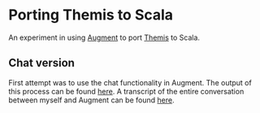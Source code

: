 # Porting Themis to Scala

An experiment in using [Augment](https://www.augmentcode.com/) to port [Themis](https://github.com/absurdfarce/themis) to Scala.

## Chat version
First attempt was to use the chat functionality in Augment.  The output of this process can be found [here](chat).  A transcript of the entire conversation between myself and Augment can be found [here](chat/transcript/themis-scala.html).